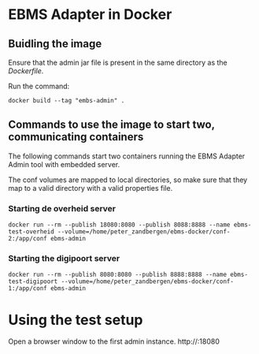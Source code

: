 # EBMS Adapter in Docker


## Buidling the image

Ensure that the admin jar file is present in the same directory as the *Dockerfile*.

Run the command: 
``` 
docker build --tag "embs-admin" . 
```


## Commands to use the image to start two, communicating containers

The following commands start two containers running the EBMS Adapter Admin tool with embedded server.

The conf volumes are mapped to local directories, so make sure that they map to a valid directory with a valid properties file.

### Starting de overheid server

```
docker run --rm --publish 18080:8080 --publish 8088:8888 --name ebms-test-overheid --volume=/home/peter_zandbergen/ebms-docker/conf-2:/app/conf ebms-admin
```

### Starting the digipoort server

```
docker run --rm --publish 8080:8080 --publish 8888:8888 --name ebms-test-digipoort --volume=/home/peter_zandbergen/ebms-docker/conf-1:/app/conf ebms-admin
```





# Using the test setup

Open a browser window to the first admin instance. http://<hostname>:18080 